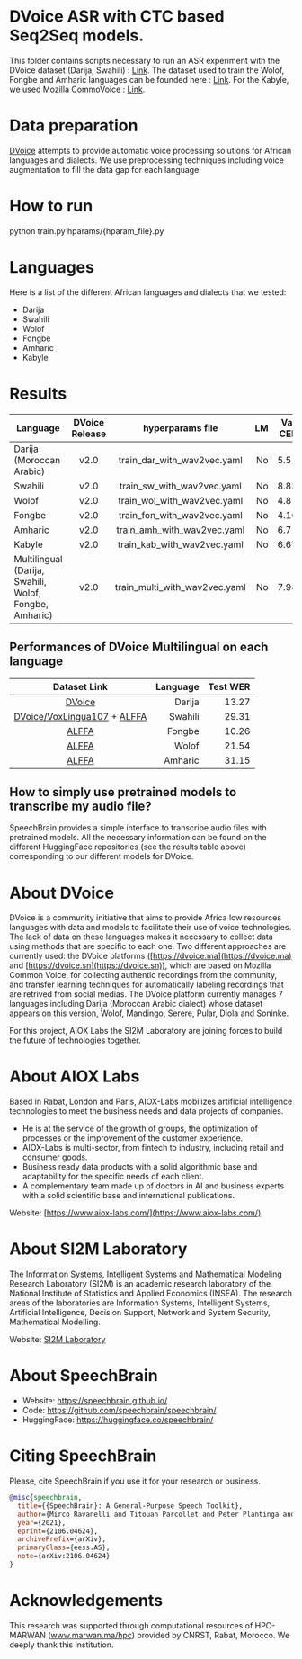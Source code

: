 # DVoice ASR with CTC based Seq2Seq models.
This folder contains scripts necessary to run an ASR experiment with the DVoice dataset (Darija, Swahili) : [Link](https://zenodo.org/record/6342622). The dataset used to train the Wolof, Fongbe and Amharic languages can be founded here : [Link](https://github.com/besacier/ALFFA_PUBLIC). For the Kabyle, we used Mozilla CommoVoice : [Link](https://commonvoice.mozilla.org/fr/datasets).

# Data preparation
[DVoice](https://dvoice.ma) attempts to provide automatic voice processing solutions for African languages and dialects. We use preprocessing techniques including voice augmentation to fill the data gap for each language.

# How to run
python train.py hparams/{hparam_file}.py

# Languages
Here is a list of the different African languages and dialects that we tested:
- Darija
- Swahili
- Wolof
- Fongbe
- Amharic
- Kabyle

# Results

| Language | DVoice Release | hyperparams file | LM | Val. CER | Val. WER | Test CER | Test WER | HuggingFace link |
| ------------- |:-------------:|:---------------------------:| -----:| -----:| -----:| -----:| -----:| :-----------:|
| Darija (Moroccan Arabic) | v2.0 | train_dar_with_wav2vec.yaml | No | 5.51 | 18.46 | 5.85 | 18.28 | [Link](https://huggingface.co/aioxlabs/dvoice-darija) | 
| Swahili | v2.0 | train_sw_with_wav2vec.yaml | No | 8.83 | 22.78 | 9.46 | 23.16 | [Link](https://huggingface.co/aioxlabs/dvoice-swahili) |
| Wolof | v2.0 | train_wol_with_wav2vec.yaml | No | 4.81 | 16.25 | 4.83 | 16.05 | [Link](https://huggingface.co/aioxlabs/dvoice-wolof) |
| Fongbe | v2.0 | train_fon_with_wav2vec.yaml | No | 4.16 | 9.19 | 3.98 | 9.00 | [Link](https://huggingface.co/aioxlabs/dvoice-fongbe) |
| Amharic | v2.0 | train_amh_with_wav2vec.yaml | No | 6.71 | 25.50 | 6.57 | 24.92 | [Link](https://huggingface.co/aioxlabs/dvoice-amharic) |
| Kabyle | v2.0 | train_kab_with_wav2vec.yaml | No | 6.67 | 25.22 | 6.55 | 24.80 | [Link](https://huggingface.co/aioxlabs/dvoice-kabyle) |
| Multilingual (Darija, Swahili, Wolof, Fongbe, Amharic) | v2.0 | train_multi_with_wav2vec.yaml | No | 7.98 | 24.82 | 7.75 | 24.56 | [Link](https://huggingface.co/aioxlabs/dvoice-multilingual) |


## Performances of DVoice Multilingual on each language
Dataset Link | Language | Test WER |
|:---------------------------:| -----:| -----:|
| [DVoice](https://zenodo.org/record/6342622) | Darija | 13.27 |
| [DVoice/VoxLingua107](https://zenodo.org/record/6342622) + [ALFFA](https://github.com/besacier/ALFFA_PUBLIC) | Swahili | 29.31 |
| [ALFFA](https://github.com/besacier/ALFFA_PUBLIC) | Fongbe | 10.26 |
| [ALFFA](https://github.com/besacier/ALFFA_PUBLIC) | Wolof | 21.54 |
| [ALFFA](https://github.com/besacier/ALFFA_PUBLIC) | Amharic | 31.15 |

## How to simply use pretrained models to transcribe my audio file?

SpeechBrain provides a simple interface to transcribe audio files with pretrained models. All the necessary information can be found on the different HuggingFace repositories (see the results table above) corresponding to our different models for DVoice.

# **About DVoice**
DVoice is a community initiative that aims to provide Africa low resources languages with data and models to facilitate their use of voice technologies. The lack of data on these languages makes it necessary to collect data using methods that are specific to each one. Two different approaches are currently used: the DVoice platforms ([https://dvoice.ma](https://dvoice.ma) and [https://dvoice.sn](https://dvoice.sn)), which are based on Mozilla Common Voice, for collecting authentic recordings from the community, and transfer learning techniques for automatically labeling recordings that are retrived from social medias. The DVoice platform currently manages 7 languages including Darija (Moroccan Arabic dialect) whose dataset appears on this version, Wolof, Mandingo, Serere, Pular, Diola and Soninke.

For this project, AIOX Labs the SI2M Laboratory are joining forces to build the future of technologies together.

# **About AIOX Labs**
Based in Rabat, London and Paris, AIOX-Labs mobilizes artificial intelligence technologies to meet the business needs and data projects of companies.

- He is at the service of the growth of groups, the optimization of processes or the improvement of the customer experience.
- AIOX-Labs is multi-sector, from fintech to industry, including retail and consumer goods.
- Business ready data products with a solid algorithmic base and adaptability for the specific needs of each client.
- A complementary team made up of doctors in AI and business experts with a solid scientific base and international publications.

Website: [https://www.aiox-labs.com/](https://www.aiox-labs.com/)

# **About SI2M Laboratory**
The Information Systems, Intelligent Systems and Mathematical Modeling Research Laboratory (SI2M) is an academic research laboratory of the National Institute of Statistics and Applied Economics (INSEA). The research areas of the laboratories are Information Systems, Intelligent Systems, Artificial Intelligence, Decision Support, Network and System Security, Mathematical Modelling.

Website: [SI2M Laboratory](https://insea.ac.ma/index.php/pole-recherche/equipe-de-recherche/150-laboratoire-de-recherche-en-systemes-d-information-systemes-intelligents-et-modelisation-mathematique)


# **About SpeechBrain**
- Website: https://speechbrain.github.io/
- Code: https://github.com/speechbrain/speechbrain/
- HuggingFace: https://huggingface.co/speechbrain/


# **Citing SpeechBrain**
Please, cite SpeechBrain if you use it for your research or business.

```bibtex
@misc{speechbrain,
  title={{SpeechBrain}: A General-Purpose Speech Toolkit},
  author={Mirco Ravanelli and Titouan Parcollet and Peter Plantinga and Aku Rouhe and Samuele Cornell and Loren Lugosch and Cem Subakan and Nauman Dawalatabad and Abdelwahab Heba and Jianyuan Zhong and Ju-Chieh Chou and Sung-Lin Yeh and Szu-Wei Fu and Chien-Feng Liao and Elena Rastorgueva and François Grondin and William Aris and Hwidong Na and Yan Gao and Renato De Mori and Yoshua Bengio},
  year={2021},
  eprint={2106.04624},
  archivePrefix={arXiv},
  primaryClass={eess.AS},
  note={arXiv:2106.04624}
}
```
# **Acknowledgements**
This research was supported through computational resources of HPC-MARWAN (www.marwan.ma/hpc) provided by CNRST, Rabat, Morocco. We deeply thank this institution.
